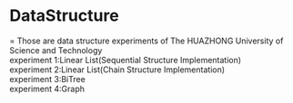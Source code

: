 # DataStructure
=
Those are data structure experiments of The HUAZHONG University of Science and Technology<br>
experiment 1:Linear List(Sequential Structure Implementation)<br>
experiment 2:Linear List(Chain Structure Implementation)<br>
experiment 3:BiTree<br>
experiment 4:Graph<br>
